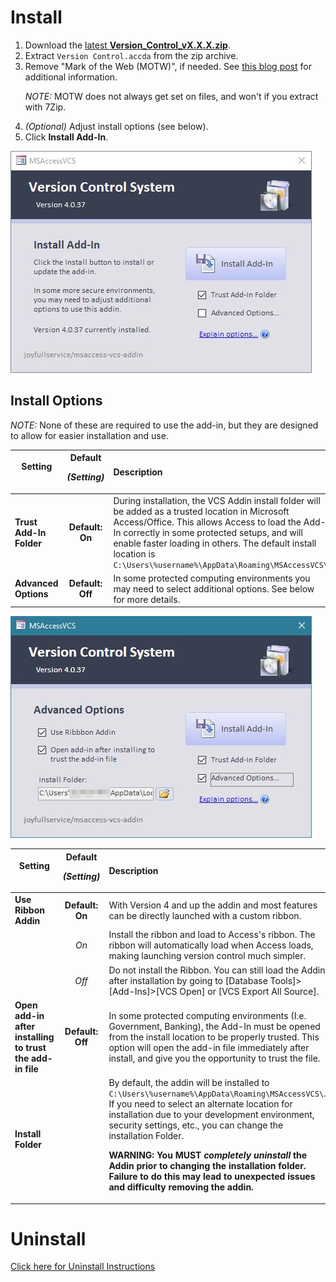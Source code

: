 # Install
 1. Download the [latest **Version_Control_vX.X.X.zip**](https://github.com/joyfullservice/msaccess-vcs-integration/releases/latest).
 2. Extract `Version Control.accda` from the zip archive.
 3. Remove "Mark of the Web (MOTW)", if needed. See [this blog post](https://nolongerset.com/install-vcs-addin/) for additional information. <p>*NOTE:* MOTW does not always get set on files, and won't if you extract with 7Zip.
 4. *(Optional)* Adjust install options (see below).
 5. Click **Install Add-In**.

![Install Form Image](img/install.jpg)

## Install Options
*NOTE:* None of these are required to use the add-in, but they are designed to allow for easier installation and use.

|Setting <img width = 175> |**Default** <p> *(Setting)*|Description
|-|:-:|:-
|**Trust Add-In Folder**|**Default: On**|During installation, the VCS Addin install folder will be added as a trusted location in Microsoft Access/Office. This allows Access to load the Add-In correctly in some protected setups, and will enable faster loading in others. The default install location is `C:\Users\%username%\AppData\Roaming\MSAccessVCS\`
|**Advanced Options**|**Default: Off**|In some protected computing environments you may need to select additional options. See below for more details.

![Install Form Image](img/install-AdvancedOptions.jpg)

|Setting <img width = 175> |**Default** <p> *(Setting)*|Description
|-|:-:|:-
|**Use Ribbon Addin**|**Default: On**|With Version 4 and up the addin and most features can be directly launched with a custom ribbon. 
||_On_|Install the ribbon and load to Access's ribbon. The ribbon will automatically load when Access loads, making launching version control much simpler.
||_Off_|Do not install the Ribbon. You can still load the Addin after installation by going to [Database Tools]>[Add-Ins]>[VCS Open] or [VCS Export All Source].
|**Open add-in after installing to trust the add-in file**|**Default: Off**|In some protected computing environments (I.e. Government, Banking), the Add-In must be opened from the install location to be properly trusted. This option will open the add-in file immediately after install, and give you the opportunity to trust the file.
|**Install Folder**||By default, the addin will be installed to `C:\Users\%username%\AppData\Roaming\MSAccessVCS\`. If you need to select an alternate location for installation due to your development environment, security settings, etc., you can change the installation Folder. <p> **WARNING: You MUST _completely uninstall_ the Addin prior to changing the installation folder. Failure to do this may lead to unexpected issues and difficulty removing the addin.**

# Uninstall
[Click here for Uninstall Instructions](<Options#Remove Add-In>)